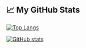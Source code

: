 ## &#x1f4c8; My GitHub Stats

[![Top Langs](https://github-readme-stats.vercel.app/api/top-langs/?username=engomarwasfy&hide=java,html,css&theme=radical)](https://github.com/anuraghazra/github-readme-stats)

[![GitHub stats](https://github-readme-stats.vercel.app/api?username=engomarwasfy&theme=radical)](https://github.com/anuraghazra/github-readme-stats)
